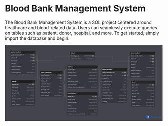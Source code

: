 # Blood Bank Management System

The Blood Bank Management System is a SQL project centered around healthcare and blood-related data. Users can seamlessly execute queries on tables such as patient, donor, hospital, and more. To get started, simply import the database and begin.

![Blood Management Project](ERDiagram.png)